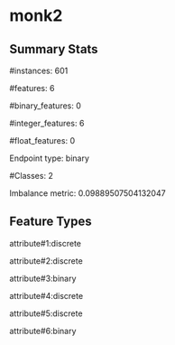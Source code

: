 # monk2

## Summary Stats

#instances: 601

#features: 6

  #binary_features: 0

  #integer_features: 6

  #float_features: 0

Endpoint type: binary

#Classes: 2

Imbalance metric: 0.09889507504132047

## Feature Types

 attribute#1:discrete

attribute#2:discrete

attribute#3:binary

attribute#4:discrete

attribute#5:discrete

attribute#6:binary

